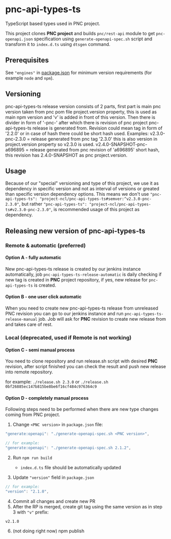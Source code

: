 # pnc-api-types-ts

TypeScript based types used in PNC project.

This project clones **PNC project** and builds `pnc/rest-api` module to get `pnc-openapi.json` specification using `generate-openapi-spec.sh` script and transform it to `index.d.ts` using `dtsgen` command.

## Prerequisites

See `"engines"` in [package.json](./package.json) for minimum version requirements (for example `node` and `npm`).

## Versioning

pnc-api-types-ts release version consists of 2 parts, first part is main pnc version taken from pnc pom file project.version property, this is used as main npm version and 'v' is added in front of this version. Then there is divider in form of '-pnc-' after which there is revision of pnc project pnc-api-types-ts release is generated from. Revision could mean tag in form of '2.2.0' or in case of hash there could be short hash used. Examples: v2.3.0-pnc-2.3.0 = release generated from pnc tag '2.3.0' this is also version in project.version property so v2.3.0 is used. v2.4.0-SNAPSHOT-pnc-a696895 = release generated from pnc revision of 'a696895' short hash, this revision has 2.4.0-SNAPSHOT as pnc project.version.

## Usage
Because of our "special" versioning and type of this project, we use it as dependency in specific version and not as interval of versions or greated than specific version dependency options.
This means we don't use `"pnc-api-types-ts": "project-ncl/pnc-api-types-ts#semver:^v2.3.0-pnc-2.3.0"`, but rather `"pnc-api-types-ts": "project-ncl/pnc-api-types-ts#v2.3.0-pnc-2.3.0"`, is recommended usage of this project as dependency.

## Releasing new version of pnc-api-types-ts

### Remote & automatic (preferred)

#### Option A - fully automatic

New pnc-api-types-ts release is created by our jenkins instance automatically, job `pnc-api-types-ts-release-automatic` is daily checking if new tag is created in **PNC** project repository, if yes, new release for `pnc-api-types-ts` is created.

#### Option B - one user click automatic 

When you need to create new pnc-api-types-ts release from unreleased PNC revision you can go to our jenkins instance and run `pnc-api-types-ts-release-manual` job. Job will ask for **PNC** revision to create new release from and takes care of rest.

### Local (deprecated, used if Remote is not working)

#### Option C - semi manual process

You need to clone repository and run release.sh script with desired **PNC** revision, after script finished you can check the result and push new release into remote repository.

for example: `./release.sh 2.3.0` or `./release.sh 0bf26885ec147b815be8be6f16cf484c976364c9`
 
#### Option D - completely manual process

Following steps need to be performed when there are new type changes coming from PNC project.

1. Change `<PNC version>` in `package.json` file:

```js
"generate:openapi": "./generate-openapi-spec.sh <PNC version>",

// for example:
"generate:openapi": "./generate-openapi-spec.sh 2.1.2",
```

2. Run `npm run build`

   - `index.d.ts` file should be automatically updated

3. Update `"version"` field in `package.json`

```js
// for example:
"version": "2.1.0",
```

4. Commit all changes and create new PR
5. After the RP is merged, create git tag using the same version as in step 3 with `"v"` prefix:

```
v2.1.0
```

6. (not doing right now) npm publish
